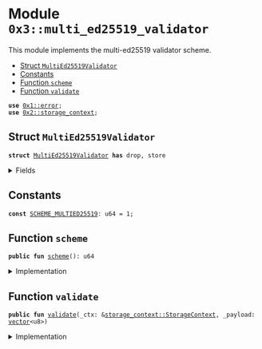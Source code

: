 
<a name="0x3_multi_ed25519_validator"></a>

# Module `0x3::multi_ed25519_validator`

This module implements the multi-ed25519 validator scheme.


-  [Struct `MultiEd25519Validator`](#0x3_multi_ed25519_validator_MultiEd25519Validator)
-  [Constants](#@Constants_0)
-  [Function `scheme`](#0x3_multi_ed25519_validator_scheme)
-  [Function `validate`](#0x3_multi_ed25519_validator_validate)


<pre><code><b>use</b> <a href="../../moveos/moveos-stdlib/move-stdlib/doc/error.md#0x1_error">0x1::error</a>;
<b>use</b> <a href="../../moveos/moveos-stdlib/moveos-stdlib/doc/storage_context.md#0x2_storage_context">0x2::storage_context</a>;
</code></pre>



<a name="0x3_multi_ed25519_validator_MultiEd25519Validator"></a>

## Struct `MultiEd25519Validator`



<pre><code><b>struct</b> <a href="multi_ed25519_validator.md#0x3_multi_ed25519_validator_MultiEd25519Validator">MultiEd25519Validator</a> <b>has</b> drop, store
</code></pre>



<details>
<summary>Fields</summary>


<dl>
<dt>
<code>dummy_field: bool</code>
</dt>
<dd>

</dd>
</dl>


</details>

<a name="@Constants_0"></a>

## Constants


<a name="0x3_multi_ed25519_validator_SCHEME_MULTIED25519"></a>



<pre><code><b>const</b> <a href="multi_ed25519_validator.md#0x3_multi_ed25519_validator_SCHEME_MULTIED25519">SCHEME_MULTIED25519</a>: u64 = 1;
</code></pre>



<a name="0x3_multi_ed25519_validator_scheme"></a>

## Function `scheme`



<pre><code><b>public</b> <b>fun</b> <a href="multi_ed25519_validator.md#0x3_multi_ed25519_validator_scheme">scheme</a>(): u64
</code></pre>



<details>
<summary>Implementation</summary>


<pre><code><b>public</b> <b>fun</b> <a href="multi_ed25519_validator.md#0x3_multi_ed25519_validator_scheme">scheme</a>(): u64 {
   <a href="multi_ed25519_validator.md#0x3_multi_ed25519_validator_SCHEME_MULTIED25519">SCHEME_MULTIED25519</a>
}
</code></pre>



</details>

<a name="0x3_multi_ed25519_validator_validate"></a>

## Function `validate`



<pre><code><b>public</b> <b>fun</b> <a href="multi_ed25519_validator.md#0x3_multi_ed25519_validator_validate">validate</a>(_ctx: &<a href="../../moveos/moveos-stdlib/moveos-stdlib/doc/storage_context.md#0x2_storage_context_StorageContext">storage_context::StorageContext</a>, _payload: <a href="../../moveos/moveos-stdlib/move-stdlib/doc/vector.md#0x1_vector">vector</a>&lt;u8&gt;)
</code></pre>



<details>
<summary>Implementation</summary>


<pre><code><b>public</b> <b>fun</b> <a href="multi_ed25519_validator.md#0x3_multi_ed25519_validator_validate">validate</a>(_ctx: &StorageContext, _payload: <a href="../../moveos/moveos-stdlib/move-stdlib/doc/vector.md#0x1_vector">vector</a>&lt;u8&gt;){
   //TODO
   <b>abort</b> std::error::not_implemented(1)
}
</code></pre>



</details>
